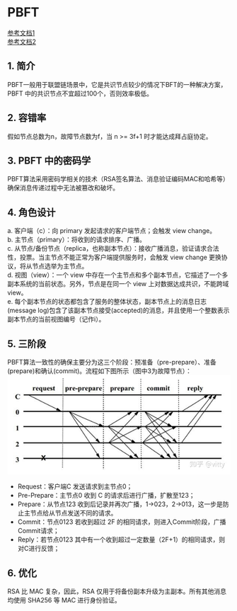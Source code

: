 # PBFT
[参考文档1](https://blog.csdn.net/wuzhengfei1112/article/details/105890053/)  
[参考文档2](https://zhuanlan.zhihu.com/p/93023831)

## 1. 简介
PBFT一般用于联盟链场景中，它是共识节点较少的情况下BFT的一种解决方案，PBFT 中的共识节点不宜超过100个，否则效率极低。

## 2. 容错率
假如节点总数为n，故障节点数为f，当 n >= 3f+1 时才能达成拜占庭协定。

## 3. PBFT 中的密码学
PBFT算法采用密码学相关的技术（RSA签名算法、消息验证编码MAC和哈希等）确保消息传递过程中无法被篡改和破坏。

## 4. 角色设计
a. 客户端（c）：向 primary 发起请求的客户端节点；会触发 view change。  
b. 主节点（primary）：将收到的请求排序、广播。  
c. 从节点/备份节点（replica，也称副本节点）：接收广播消息，验证请求合法性，投票。当主节点不能正常为客户端提供服务时，会触发 view change 更换协议，将从节点选举为主节点。  
d. 视图（view）：一个 view 中存在一个主节点和多个副本节点，它描述了一个多副本系统的当前状态。另外，节点是在同一个 view 上对数据达成共识，不能跨域 view。  
e. 每个副本节点的状态都包含了服务的整体状态，副本节点上的消息日志(message log)包含了该副本节点接受(accepted)的消息，并且使用一个整数表示副本节点的当前视图编号（记作i）。

## 5. 三阶段
PBFT算法一致性的确保主要分为这三个阶段：预准备（pre-prepare）、准备(prepare)和确认(commit)。流程如下图所示（图中3为故障节点）：
![三阶段](../images/三阶段.png)


- Request：客户端C 发送请求到主节点0；
- Pre-Prepare：主节点0 收到 C 的请求后进行广播，扩散至123；
- Prepare：从节点123 收到后记录并再次广播，1->023，2->013，这一步是防止主节点给从节点发送不同的请求。
- Commit：节点0123 若收到超过 2F 的相同请求，则进入Commit阶段，广播Commit请求；
- Reply：若节点0123 其中有一个收到超过一定数量（2F+1）的相同请求，则对C进行反馈；

## 6. 优化
RSA 比 MAC 复杂，因此，RSA 仅用于将备份副本升级为主副本。所有其他消息均使用 SHA256 等 MAC 进行身份验证。
